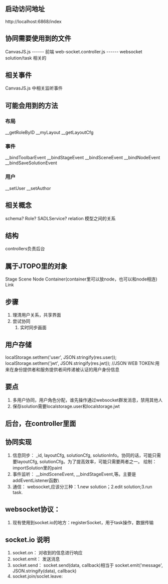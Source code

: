 ## 启动访问地址
http://localhost:6868/index

## 协同需要使用到的文件
CanvasJS.js ------ 前端
web-socket.controller.js ------ websocket
solution/task 相关的 

## 相关事件
CanvasJS.js 中相关监听事件

## 可能会用到的方法
### 布局
__getRoleByID
__myLayout
__getLayoutCfg
### 事件
__bindToolbarEvent
__bindStageEvent
__bindSceneEvent
__bindNodeEvent
__bindSaveSolutionEvent
### 用户
__setUser
__setAuthor

## 相关概念
schema?
Role?
SADLService?
relation 模型之间的关系

## 结构
controllers负责后台


## 属于JTOPO里的对象
Stage
Scene
Node
Container(container里可以放node，也可以和node相连)
Link

## 步骤
1. 理清用户关系，共享界面
2. 尝试协同
    1. 实时同步画面

## 用户存储
localStorage.setItem('user', JSON.stringify(res.user));
localStorage.setItem('jwt', JSON.stringify(res.jwt));  //JSON WEB TOKEN:用来在身份提供者和服务提供者间传递被认证的用户身份信息

## 要点
1. 多用户协同，用户角色分配，谁先操作通过websocket群发消息，禁用其他人
2. 保存solution需要localstorage.user和localstorage.jwt

## 后台，在controller里面

## 协同实现
1. 信息同步：   _id, layoutCfg, solutionCfg, solutionInfo。协同的话，可能只需要layoutCfg, solutionCfg。为了提高效率，可能只需要两者之一。
    绘制：      importSolution里的paint
2. 事件监听：   __bindSceneEvent, __bindStageEvent,等。主要是addEventListener函数\
3. 通信：       websocket,应该分三种：1.new solution；2.edit solution;3.run task.

## websocket协议： 
1. 现有使用到socket.io的地方：registerSocket，用于task操作，数据传输

## socket.io 说明
1. socket.on： 对收到的信息进行响应
2. socket.emit： 发送消息
3. socket.send： socket.send(data, callback)相当于 socket.emit('message', JSON.stringify(data), callback)
4. socket.join/soclet.leave: 

